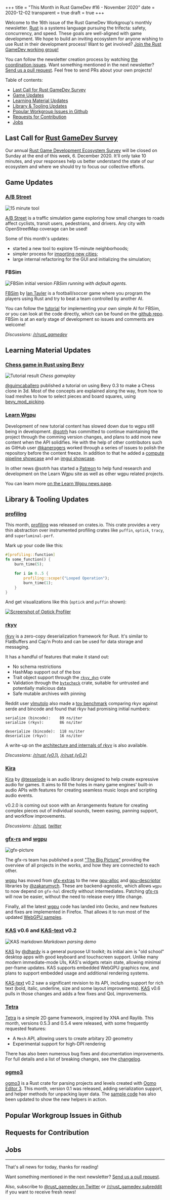 +++
title = "This Month in Rust GameDev #16 - November 2020"
date = 2020-12-02
transparent = true
draft = true
+++

<!-- Check the post with markdownlint-->

Welcome to the 16th issue of the Rust GameDev Workgroup's
monthly newsletter.
[Rust] is a systems language pursuing the trifecta:
safety, concurrency, and speed.
These goals are well-aligned with game development.
We hope to build an inviting ecosystem for anyone wishing
to use Rust in their development process!
Want to get involved? [Join the Rust GameDev working group!][join]

You can follow the newsletter creation process
by watching [the coordination issues][coordination].
Want something mentioned in the next newsletter?
[Send us a pull request][pr].
Feel free to send PRs about your own projects!

[Rust]: https://rust-lang.org
[join]: https://github.com/rust-gamedev/wg#join-the-fun
[pr]: https://github.com/rust-gamedev/rust-gamedev.github.io
[coordination]: https://github.com/rust-gamedev/rust-gamedev.github.io/issues?q=label%3Acoordination

[Rust]: https://rust-lang.org
[join]: https://github.com/rust-gamedev/wg#join-the-fun

Table of contents:

- [Last Call for Rust GameDev Survey](#last-call-for-rust-gamedev-survey)
- [Game Updates](#game-updates)
- [Learning Material Updates](#learning-material-updates)
- [Library & Tooling Updates](#library-tooling-updates)
- [Popular Workgroup Issues in Github](#popular-workgroup-issues-in-github)
- [Requests for Contribution](#requests-for-contribution)
- [Jobs](#jobs)

<!--
Ideal section structure is:

```
### [Title]

![image/GIF description](image link)
_image caption_

A paragraph or two with a summary and [useful links].

_Discussions:
[/r/rust](https://reddit.com/r/rust/todo),
[twitter](https://twitter.com/todo/status/123456)_

[Title]: https://first.link
[useful links]: https://other.link
```

If needed, a section can be split into subsections with a "------" delimiter.
-->

## Last Call for [Rust GameDev Survey][survey]

Our annual [Rust Game Development Ecosystem Survey][survey] will be closed
on Sunday at the end of this week, 6. December 2020.
It'll only take 10 minutes, and your responses help us
better understand the state of our ecosystem and where we
should try to focus our collective efforts.

[survey]: https://surveymonkey.com/r/F2JYRFF

## Game Updates

### [A/B Street][abstreet]

![15 minute tool](abstreet.png)

[A/B Street][abstreet] is a traffic simulation game exploring how small changes
to roads affect cyclists, transit users, pedestrians, and drivers. Any city
with OpenStreetMap coverage can be used!

Some of this month's updates:

- started a new tool to explore 15-minute neighborhoods;
- simpler process for [importing new cities][abstreet-new-cities];
- large internal refactoring for the GUI and initializing the simulation;

[abstreet]: https://abstreet.org
[abstreet-new-cities]: https://dabreegster.github.io/abstreet/howto/new_city.html

### FBSim

![FBSim initial version](fbsim.png)
_FBSim running with default agents._

[FBSim] by [Ian Tayler] is a football/soccer game where you program the
players using Rust and try to beat a team controlled by another AI.

You can follow the [tutorial] for implementing your own simple AI for FBSim,
or you can look at the code directly, which can be found on the
[github repo]. FBSim is at an early stage of development so issues and
comments are welcome!

_Discussions:
[/r/rust_gamedev](https://reddit.com/r/rust_gamedev/comments/jz4x1f/fbsim/)_

[FBSim]: https://github.com/IanTayler/fbsim
[github repo]: https://github.com/IanTayler/fbsim
[Ian Tayler]: https://iantayler.com
[tutorial]: https://iantayler.com/2020/11/22/fbsim-football-playing-ai-agents-in-rust/

## Learning Material Updates

### [Chess game in Rust using Bevy]

![Tutorial result](bevy_chess.gif)
_Chess gameplay_

[@guimcaballero] published a tutorial on using Bevy 0.3 to make a Chess clone in
3d. Most of the concepts are explained along the way, from how to load meshes to
how to select pieces and board squares, using [bevy_mod_picking].

[Chess game in Rust using Bevy]: https://caballerocoll.com/blog/bevy-chess-tutorial/
[@guimcaballero]: https://twitter.com/guimcaballero
[bevy_mod_picking]: https://github.com/aevyrie/bevy_mod_picking/

### [Learn Wgpu][learn-wgpu]

Development of new tutorial content has slowed down due to wgpu still being in
development. [@sotrh] has committed to continue maintaining the project through
the comming version changes, and plans to add more new content when the API
solidifies. He with the help of other contributors such as GitHub user
[@kanerogers] worked through a series of issues to polish the repository before
the content freeze.
In addition to that he added a [compute pipeline showcase][learn-wgpu-compute]
and an [imgui showcase][learn-wgpu-imgui].

In other news @sotrh has started a [Patreon][@sotrh] to help fund research
and development on the Learn Wgpu site as well as other wgpu related projects.

You can learn more [on the Learn Wgpu news page][learn-wgpu-news].

[learn-wgpu]: https://sotrh.github.io/learn-wgpu
[learn-wgpu-compute]: https://sotrh.github.io/learn-wgpu/showcase/compute
[learn-wgpu-imgui]: https://sotrh.github.io/learn-wgpu/showcase/imgui-demo
[learn-wgpu-news]: https://sotrh.github.io/learn-wgpu/news
[@sotrh]: https://patreon.com/sotrh
[@kanerogers]: https://github.com/kanerogers

## Library & Tooling Updates

### [profiling]

This month, [profiling] was released on crates.io. This crate provides a very
thin abstraction over instrumented profiling crates like `puffin`, `optick`,
`tracy`, and `superluminal-perf`.

Mark up your code like this:

```rust
#[profiling::function]
fn some_function() {
    burn_time(5);

    for i in 0..5 {
        profiling::scope!("Looped Operation");
        burn_time(1);
    }
}
```

And get visualizations like this (`optick` and `puffin` shown):

[![Screenshot of Optick Profiler](optick-small.png)](optick.jpeg)

[profiling]: https://crates.io/crates/profiling

### [rkyv]

[rkyv] is a zero-copy deserialization framework for Rust. It's similar to
FlatBuffers and Cap'n Proto and can be used for data storage and messaging.

It has a handful of features that make it stand out:

- No schema restrictions
- HashMap support out of the box
- Trait object support through the [`rkyv_dyn`] crate
- Validation through the [`bytecheck`] crate, suitable for untrusted and
potentially malicious data
- Safe mutable archives with pinning

Reddit user [vlmutolo] also made a [toy benchmark] comparing rkyv against serde
and bincode and found that rkyv had promising initial numbers:

```text
serialize (bincode):    89 ns/iter
serialize (rkyv):       86 ns/iter

deserialize (bincode):  118 ns/iter
deserialize (rkyv):     16 ns/iter
```

A write-up on the [architecture and internals of rkyv] is also available.

_Discussions:
[/r/rust (v0.1)](https://www.reddit.com/r/rust/comments/jss6h4/rkyv_a_zerocopy_deserialization_framework_for_rust/),
[/r/rust (v0.2)](https://www.reddit.com/r/rust/comments/jx32e8/rkyv_02_and_bytecheck_validation_mutable_archives/)_

[rkyv]: https://github.com/djkoloski/rkyv
[`rkyv_dyn`]: https://docs.rs/rkyv_dyn
[`bytecheck`]: https://github.com/djkoloski/bytecheck
[vlmutolo]: https://www.reddit.com/r/rust/comments/jx32e8/rkyv_02_and_bytecheck_validation_mutable_archives/gcyfoqc
[toy benchmark]: https://git.sr.ht/~vlmutolo/rkyv-bench/tree/master/src/main.rs
[architecture and internals of rkyv]: https://davidkoloski.me/blog/rkyv-architecture/

### [Kira]

[Kira] by [@tesselode] is an audio library designed to help create expressive
audio for games. It aims to fill the holes in many game engines' built-in audio
APIs with features for creating seamless music loops and scripting audio events.

v0.2.0 is coming out soon with an Arrangements feature for creating complex pieces
out of individual sounds, tween easing, panning support, and workflow improvements.

[Kira]: https://github.com/tesselode/kira
[@tesselode]: https://twitter.com/tesselode

_Discussions:
[/r/rust](https://reddit.com/r/rust/comments/jxd9zz/announcing_kira_dynamic_audio_library_for_games/),
[twitter](https://twitter.com/tesselode/status/1329559760111357954)_

### [gfx-rs] and [wgpu]

![gfx-picture](wgpu-big-picture.svg)

The gfx-rs team has published a post ["The Big Picture"][gfx-post] providing
the overview of all projects in the works, and how they are connected to each other.

[wgpu] has moved from [gfx-extras] to the new [gpu-alloc] and [gpu-descriptor]
libraries by [@zakarumych]. These are backend-agnostic, which allows `wgpu`
to now depend on `gfx-hal` directly without intermediates. Patching [gfx-rs]
will now be easier, without the need to release every little change.

Finally, all the latest [wgpu] code has landed into Gecko, and new
features and fixes are implemented in Firefox. That allows it to run
most of the updated [WebGPU samples][wgpu-samples].

[gfx-rs]: https://github.com/gfx-rs/gfx
[wgpu]: https://github.com/gfx-rs/wgpu
[gfx-post]: https://gfx-rs.github.io/2020/11/16/big-picture.html
[gfx-extras]: https://github.com/gfx-rs/gfx-extras
[@zakarumych]: https://github.com/zakarumych
[gpu-alloc]: https://github.com/zakarumych/gpu-alloc
[gpu-descriptor]: https://github.com/zakarumych/gpu-descriptor
[wgpu-samples]: https://austineng.github.io/webgpu-samples

### [KAS] v0.6 and [KAS-text] v0.2

![KAS markdown](kas-markdown.png)
_Markdown parsing demo_

[KAS] by [@dhardy] is a general purpose UI toolkit; its
initial aim is "old school" desktop apps with good keyboard and touchscreen
support. Unlike many modern immediate-mode UIs, KAS's widgets retain state,
allowing minimal per-frame updates. KAS supports embedded WebGPU graphics now,
and plans to support embedded usage and additional rendering systems.

[KAS-text] v0.2 saw a significant revision to its API, including support for
rich text (bold, italic, underline, size and some layout improvements).
[KAS] v0.6 pulls in those changes and adds a few fixes and QoL improvements.

[KAS]: https://github.com/kas-gui/kas
[KAS-text]: https://github.com/kas-gui/kas-text
[@dhardy]: https://github.com/dhardy

### [Tetra]

[Tetra] is a simple 2D game framework, inspired by XNA and Raylib. This month,
versions 0.5.3 and 0.5.4 were released, with some frequently requested features:

- A `Mesh` API, allowing users to create arbitary 2D geometry
- Experimental support for high-DPI rendering

There has also been numerous bug fixes and documentation improvements. For full
details and a list of breaking changes, see the [changelog][tetra-changelog].

[tetra]: https://github.com/17cupsofcoffee/tetra
[tetra-changelog]: https://github.com/17cupsofcoffee/tetra/blob/main/CHANGELOG.md

### [ogmo3]

[ogmo3] is a Rust crate for parsing projects and levels created with
[Ogmo Editor 3]. This month, version 0.1 was released, adding serialization
support, and helper methods for unpacking layer data. The [sample code][ogmo3-sample]
has also been updated to show the new helpers in action.

[ogmo3]: https://github.com/17cupsofcoffee/ogmo3
[Ogmo Editor 3]: https://ogmo-editor-3.github.io/
[ogmo3-sample]: https://github.com/17cupsofcoffee/ogmo3/blob/main/examples/sample.rs

## Popular Workgroup Issues in Github

<!-- Up to 10 links to interesting issues -->

## Requests for Contribution

<!-- Links to "good first issue"-labels or direct links to specific tasks -->

## Jobs

<!-- An optional section for new jobs related to Rust gamedev -->

------

That's all news for today, thanks for reading!

Want something mentioned in the next newsletter?
[Send us a pull request][pr].

Also, subscribe to [@rust_gamedev on Twitter][@rust_gamedev]
or [/r/rust_gamedev subreddit][/r/rust_gamedev] if you want to receive fresh news!

<!--
TODO: Add real links and un-comment once this post is published
**Discussions of this post**:
[/r/rust](TODO),
[twitter](TODO).
-->

[/r/rust_gamedev]: https://reddit.com/r/rust_gamedev
[@rust_gamedev]: https://twitter.com/rust_gamedev
[pr]: https://github.com/rust-gamedev/rust-gamedev.github.io
